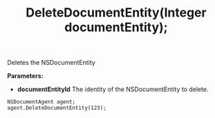 ﻿---
uid: crmscript_ref_NSDocumentAgent_DeleteDocumentEntity
title: DeleteDocumentEntity(Integer documentEntity);
intellisense: NSDocumentAgent.DeleteDocumentEntity
keywords: NSDocumentAgent, DeleteDocumentEntity
so.topic: reference
---

Deletes the NSDocumentEntity
  
**Parameters:**
 - **documentEntityId** The identity of the NSDocumentEntity to delete.

```crmscript
NSDocumentAgent agent;
agent.DeleteDocumentEntity(123);
```

